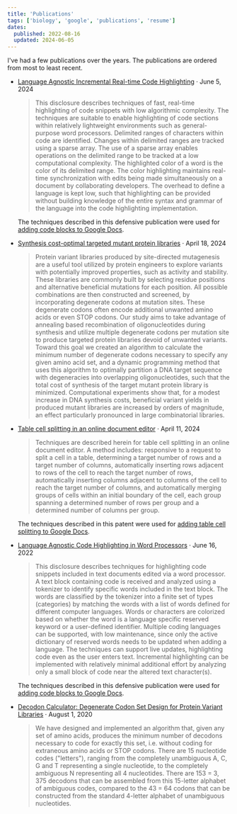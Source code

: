 ```yaml
---
title: 'Publications'
tags: ['biology', 'google', 'publications', 'resume']
dates:
  published: 2022-08-16
  updated: 2024-06-05
---
```


I've had a few publications over the years. The publications are ordered from
most to least recent.

- [Language Agnostic Incremental Real-time Code Highlighting](https://www.tdcommons.org/dpubs_series/7077)
  · June 5, 2024

  > This disclosure describes techniques of fast, real-time highlighting of code
  > snippets with low algorithmic complexity. The techniques are suitable to
  > enable highlighting of code sections within relatively lightweight
  > environments such as general-purpose word processors. Delimited ranges of
  > characters within code are identified. Changes within delimited ranges are
  > tracked using a sparse array. The use of a sparse array enables operations
  > on the delimited range to be tracked at a low computational complexity. The
  > highlighted color of a word is the color of its delimited range. The color
  > highlighting maintains real-time synchronization with edits being made
  > simultaneously on a document by collaborating developers. The overhead to
  > define a language is kept low, such that highlighting can be provided
  > without building knowledge of the entire syntax and grammar of the language
  > into the code highlighting implementation.

  The techniques described in this defensive publication were used for
  [adding code blocks to Google Docs](/what-i-worked-on-at-google).

- [Synthesis cost-optimal targeted mutant protein libraries](https://pubmed.ncbi.nlm.nih.gov/38669847)
  · April 18, 2024

  > Protein variant libraries produced by site-directed mutagenesis are a useful
  > tool utilized by protein engineers to explore variants with potentially
  > improved properties, such as activity and stability. These libraries are
  > commonly built by selecting residue positions and alternative beneficial
  > mutations for each position. All possible combinations are then constructed
  > and screened, by incorporating degenerate codons at mutation sites. These
  > degenerate codons often encode additional unwanted amino acids or even STOP
  > codons. Our study aims to take advantage of annealing based recombination of
  > oligonucleotides during synthesis and utilize multiple degenerate codons per
  > mutation site to produce targeted protein libraries devoid of unwanted
  > variants. Toward this goal we created an algorithm to calculate the minimum
  > number of degenerate codons necessary to specify any given amino acid set,
  > and a dynamic programming method that uses this algorithm to optimally
  > partition a DNA target sequence with degeneracies into overlapping
  > oligonucleotides, such that the total cost of synthesis of the target mutant
  > protein library is minimized. Computational experiments show that, for a
  > modest increase in DNA synthesis costs, beneficial variant yields in
  > produced mutant libraries are increased by orders of magnitude, an effect
  > particularly pronounced in large combinatorial libraries.

- [Table cell splitting in an online document editor](https://patents.google.com/patent/US20240119224A1)
  · April 11, 2024

  > Techniques are described herein for table cell splitting in an online
  > document editor. A method includes: responsive to a request to split a cell
  > in a table, determining a target number of rows and a target number of
  > columns, automatically inserting rows adjacent to rows of the cell to reach
  > the target number of rows, automatically inserting columns adjacent to
  > columns of the cell to reach the target number of columns, and automatically
  > merging groups of cells within an initial boundary of the cell, each group
  > spanning a determined number of rows per group and a determined number of
  > columns per group.

  The techniques described in this patent were used for
  [adding table cell splitting to Google Docs](/what-i-worked-on-at-google).

- [Language Agnostic Code Highlighting in Word Processors](https://www.tdcommons.org/dpubs_series/5207)
  · June 16, 2022

  > This disclosure describes techniques for highlighting code snippets included
  > in text documents edited via a word processor. A text block containing code
  > is received and analyzed using a tokenizer to identify specific words
  > included in the text block. The words are classified by the tokenizer into a
  > finite set of types (categories) by matching the words with a list of words
  > defined for different computer languages. Words or characters are colorized
  > based on whether the word is a language specific reserved keyword or a
  > user-defined identifier. Multiple coding languages can be supported, with
  > low maintenance, since only the active dictionary of reserved words needs to
  > be updated when adding a language. The techniques can support live updates,
  > highlighting code even as the user enters text. Incremental highlighting can
  > be implemented with relatively minimal additional effort by analyzing only a
  > small block of code near the altered text character(s).

  The techniques described in this defensive publication were used for
  [adding code blocks to Google Docs](/what-i-worked-on-at-google).

- [Decodon Calculator: Degenerate Codon Set Design for Protein Variant Libraries](https://par.nsf.gov/servlets/purl/10285027)
  · August 1, 2020

  > We have designed and implemented an algorithm that, given any set of amino
  > acids, produces the minimum number of decodons necessary to code for exactly
  > this set, i.e. without coding for extraneous amino acids or STOP codons.
  > There are 15 nucleotide codes ("letters"), ranging from the completely
  > unambiguous A, C, G and T representing a single nucleotide, to the
  > completely ambiguous N representing all 4 nucleotides. There are 153 = 3,
  > 375 decodons that can be assembled from this 15-letter alphabet of ambiguous
  > codes, compared to the 43 = 64 codons that can be constructed from the
  > standard 4-letter alphabet of unambiguous nucleotides.
